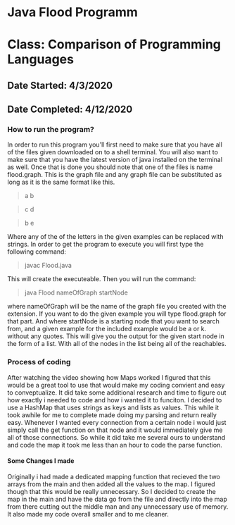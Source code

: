 # Java Flood Programm 
# Class: Comparison of Programming Languages
## Date Started: 4/3/2020
## Date Completed: 4/12/2020
 
### How to run the program?
In order to run this program you'll first need to make sure that you have all of the files given downloaded on to a shell terminal.  You will also want to make sure that you have the latest version of java installed on the terminal as well. Once that is done you should note that one of the files is name flood.graph. This is the graph file and any graph file can be substituted as long as it is the same format like this.

> a b

> c d

> b e

Where any of the of the letters in the given examples can be replaced with strings. In order to get the program to execute you will first type the following command: 

> javac Flood.java 

This will create the executeable. Then you will run the command:

> java Flood nameOfGraph startNode 

where nameOfGraph will be the name of the graph file you created with the extension. If you want to do the given example you will type flood.graph for that part. And where startNode is a starting node that you want to search from, and a given example for the included example would be a or k. without any quotes. This will give you the output for the given start node in the form of a list. With all of the nodes in the list being all of the reachables.

### Process of coding
After watching the video showing how Maps worked I figured that this would be a great tool to use that would make my coding convient and easy to conveptualize. It did take some additional research and time to figure out how exactly i needed to code and how i wanted it to funciton. I decided to use a HashMap that uses strings as keys and lists as values. This while it took awhile for me to complete made doing my parsing and return really easy. Whenever I wanted every connection from a certain node i would just simply call the get function on that node and it would immediately give me all of those connections. So while it did take me several ours to understand and code the map it took me less than an hour to code the parse function. 

#### Some Changes I made
Originally i had made a dedicated mapping function that recieved the two arrays from the main and then added all the values to the map. I figured though that this would be really unnecessary. So I decided to create the map in the main and have the data go from the file and directly into the map from there cutting out the middle man and any unnecessary use of memory. It also made my code overall smaller and to me cleaner. 
